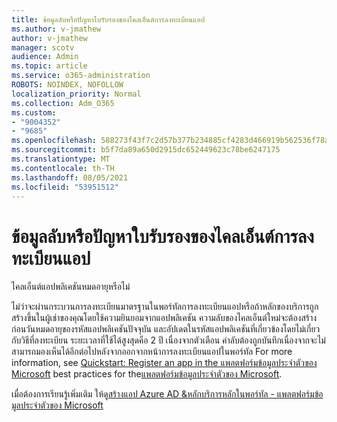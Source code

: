 ```yaml
---
title: ข้อมูลลับหรือปัญหาใบรับรองของไคลเอ็นต์การลงทะเบียนแอป
ms.author: v-jmathew
author: v-jmathew
manager: scotv
audience: Admin
ms.topic: article
ms.service: o365-administration
ROBOTS: NOINDEX, NOFOLLOW
localization_priority: Normal
ms.collection: Adm_O365
ms.custom:
- "9004352"
- "9685"
ms.openlocfilehash: 588273f43f7c2d57b377b234885cf4283d466919b562536f78a64356422f9f9f
ms.sourcegitcommit: b5f7da89a650d2915dc652449623c78be6247175
ms.translationtype: MT
ms.contentlocale: th-TH
ms.lasthandoff: 08/05/2021
ms.locfileid: "53951512"
---
```

# <a name="app-registration-client-secret-or-certificate-issues"></a>ข้อมูลลับหรือปัญหาใบรับรองของไคลเอ็นต์การลงทะเบียนแอป

ไคลเอ็นต์แอปพลิเคชันหมดอายุหรือไม่

ไม่ว่าจะผ่านกระบวนการลงทะเบียนมาตรฐานในพอร์ทัลการลงทะเบียนแอปหรือถ้าหลักของบริการถูกสร้างขึ้นในผู้เช่าของคุณโดยใช้ความยินยอมจากแอปพลิเคชัน ความลับของไคลเอ็นต์ใหม่จะต้องสร้างก่อนวันหมดอายุของรหัสแอปพลิเคชันปัจจุบัน และอัปเดตในรหัสแอปพลิเคชันที่เกี่ยวข้องโดยไม่เกี่ยวกับวิธีที่ลงทะเบียน ระยะเวลาที่ใช้ได้สูงสุดคือ 2 ปี เนื่องจากตัวเตือน ค่าลับต้องถูกบันทึกเนื่องจากจะไม่สามารถมองเห็นได้อีกต่อไปหลังจากออกจากหน้าการลงทะเบียนแอปในพอร์ทัล For more information, see [Quickstart: Register an app in the แพลตฟอร์มข้อมูลประจําตัวของ Microsoft](https://docs.microsoft.com/azure/active-directory/develop/quickstart-register-app) best practices for the[แพลตฟอร์มข้อมูลประจําตัวของ Microsoft](https://docs.microsoft.com/azure/active-directory/develop/identity-platform-integration-checklist#security).

เมื่อต้องการเรียนรู้เพิ่มเติม ให้ดู[สร้างแอป Azure AD &หลักบริการหลักในพอร์ทัล - แพลตฟอร์มข้อมูลประจําตัวของ Microsoft](https://docs.microsoft.com/azure/active-directory/develop/howto-create-service-principal-portal)
